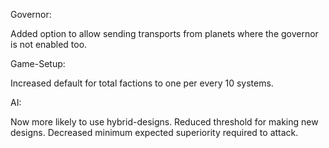 Governor:

Added option to allow sending transports from planets where the governor is not enabled too.

Game-Setup:

Increased default for total factions to one per every 10 systems.

AI:

Now more likely to use hybrid-designs.
Reduced threshold for making new designs.
Decreased minimum expected superiority required to attack.
